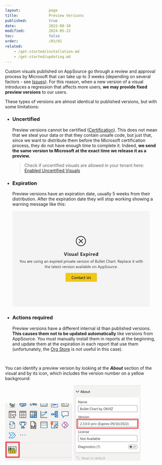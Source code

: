 ```yaml
---
layout:             page
title:              Preview Versions
published:          true
date:               2022-08-10
modified:           2024-05-22
toc:                false
order:              /03/01
related:
    - /get-started/installation.md
    - /get-started/updating.md
---
```

Custom visuals published on AppSource go through a review and approval process by Microsoft that can take up to 3 weeks (depending on several factors - see [Issues](index.md)). For this reason, when a new version of a visual introduces a regression that affects more users, **we may provide fixed preview versions** to our users.

These types of versions are almost identical to published versions, but with some limitations:

* ### Uncertified

    Preview versions cannot be certified ([Certification](../certification.md)). This does not mean that we steal your data or that they contain unsafe code, but just that, since we want to distribute them before the Microsoft certification process, they do not have enough time to complete it. Indeed, **we send the same version to Microsoft at the exact time we release it as a preview.**

    > Check if uncertified visuals are allowed in your tenant here: [Enabled Uncertified Visuals](../certification.md#enabled-uncertified-visuals)

* ### Expiration

    Preview versions have an expiration date, usually 5 weeks from their distribution. After the expiration date they will stop working showing a warning message like this:

    <img src="images/preview-expired.png" width="450">

* ### Actions required

    Preview versions have a different internal id than published versions. **This causes them not to be updated automatically** like versions from AppSource. You must manually install them in reports at the beginning, and update them at the expiration in each report that use them (unfortunately, the [Org Store](../get-started/org-store.md) is not useful in this case). 


<br>

You can identify a preview version by looking at the ***About*** section of the visual and by its icon, which includes the version number on a yellow background:

<img src="images/preview-icon.png" width="220">   
<img src="images/preview-expiration.png" width="220">
